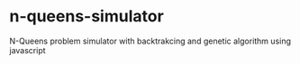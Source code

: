 # n-queens-simulator
N-Queens problem simulator with backtrakcing and genetic algorithm using javascript

